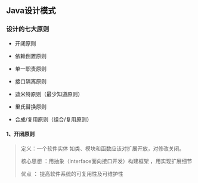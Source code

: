 ## Java设计模式

### 设计的七大原则

* 开闭原则

* 依赖倒置原则

* 单一职责原则

* 接口隔离原则

* 迪米特原则（最少知道原则）

* 里氏替换原则

* 合成/复用原则（组合/复用原则）

  

#### 1、开闭原则

> 定义：一个软件实体 如类、模块和函数应该对扩展开放，对修改关闭。
>
> 核心思想 ：用抽象（interface面向接口开发）构建框架 ，用实现扩展细节
>
> 优点 ： 提高软件系统的可复用性及可维护性 





